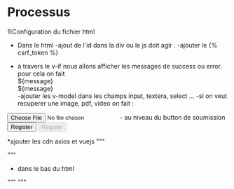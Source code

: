 # Processus 
1)Configuration du fichier html
  * Dans le html 
 -ajout de l'id dans la div ou le js doit agir .
 -ajouter le {% csrf_token %}
 - à travers le v-if nous allons afficher les messages de success ou error. pour cela on fait 
                <div v-if="isSucess" class="alert alert-success" role="alert">
                     ${message}
                </div>
                <div v-if="error" class="alert alert-danger" role="alert">
                       ${message}
                 </div>
-ajouter les v-model dans les champs input, textera, select ... 
-si on veut recuperer une image, pdf, video on fait :
<input v-on:change="handleImageUploaded" ref="files" type="file" accept="image/*" class="custom-file-input">
- au niveau du button de soumission 
<button v-if="!isregister" v-on:click.prevent="nom_fonction" type="submit" class="btn-md btn-theme btn-block">Register</button>
<button v-if="isregister" disabled v-on:click.prevent="nom_fonction" type="submit" class="btn-md btn-theme btn-block">Register</button>

 *ajouter les cdn axios et vuejs
 """
<script src="https://cdn.jsdelivr.net/npm/vue/dist/vue.js"></script>
<script src=" https://cdnjs.cloudflare.com/ajax/libs/axios/0.19.2/axios.min.js"></script>
"""
  * dans le bas du html
  
"""  <script>
// Block Vue JS  
new Vue({
   
  // id de la section ou vue js aura effet
el: '#nom_id',
    // end 
    
    // varaible en rapport au v-model et variable permettant de traiter les erreurs
data: {
    v-model:'',
    message:'',
   isregister: false,
   loader: false,
   isSuccess: false,
   error: false,
   base_url: window.location.protocol + "//" + window.location.host + "/",
},
    //end 
delimiters: ["${", "}"],
    
    // code à exécuter au chargement de la page (fonction,changement de variable...)
mounted() { },

    // les différentes fonctions 
methods: {
    nom_fonction: function () {
    
        // vérification des données 
       if (!this.isregister) {
           this.error = false
           this.isSuccess = false
           this.isregister = true
           if (this.title == "" || this.file == "" || this.description == "" || this.date_fin == "" || this.date_debut == "" || this.matiere == "" || this.duration == "" || this.image == "") {
               this.message = "Veuillez remplir correctement les champs";
               this.error = true
               this.isSuccess = false
               this.isregister = false;
           } else {
            //    permet d'imploder des fichiers
               
               // stocker les données 
               let formData = new FormData();
               formData.append('v-model', this.v-model);
               
               // post des données vers le back-end 
               axios.defaults.xsrfCookieName = 'csrftoken'
               axios.defaults.xsrfHeaderName = 'X-CSRFToken'
               axios.post(this.base_url + 'instructor/post_cours',
                   formData,
                   {
                       headers: {
                           'Content-Type': 'multipart/form-data',
                       }
                   
                   // traitement sur les reponses 
                   }).then(response => {
                   console.log(response)
                   this.isregister = false;
                   
                   
                   // si tout s'est bien passé 
                   if (response.data.success) {
                       
                       // permet d'afficher un message à l'ecran 
                       this.isSuccess = true
                       this.error = false
                       this.message = response.data.message
                       this.success = response.data.success
                       // redirection 
                       window.location.replace(this.base_url + 'instructor/courses');
                       
                       // en cas d'erreur 
                   } else {
                       this.error = true
                       this.message = response.data.message
                       this.success = response.data.success
                       this.isSuccess = false
                   }
                   console.log("success variable" + this.isSuccess)
                   // console.log("success variable"+this.error)
               })
                   .catch((err) => {
                       this.isregister = false;
                       console.log(err);
                   })
           }
       }
   },
    
    // recuperation des fichier 
   handleFileUploaded() {
        this.file = this.$refs.file.files[0];
        console.log(this.file)
    },
    handleImageUploaded() {
        this.image = this.$refs.files.files[0];
        console.log(this.image)
    },
}
});
</script>
"""

